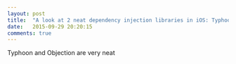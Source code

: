 ```yaml
---
layout: post
title:  "A look at 2 neat dependency injection libraries in iOS: Typhoon and Objection"
date:   2015-09-29 20:20:15
comments: true
---
```


Typhoon and Objection are very neat
